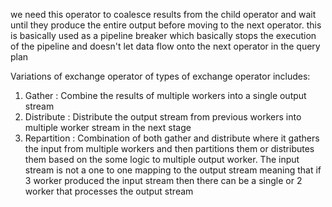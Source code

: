 we need this operator to coalesce results from the child operator and wait until they produce the entire output before moving to the next operator. this is basically used as a pipeline breaker which basically stops the execution of the pipeline and doesn't let data flow onto the next operator in the query plan


Variations of exchange operator of types of exchange operator includes:
1. Gather : Combine the results of multiple workers into a single output stream
2. Distribute : Distribute the output stream from previous workers into multiple worker stream in the next stage
3. Repartition : Combination of both gather and distribute where it gathers the input from multiple workers and then partitions them or distributes them based on the some logic to multiple output worker. The input stream is not a one to one mapping to the output stream meaning that if 3 worker produced the input stream then there can be a single or 2 worker that processes the output stream

